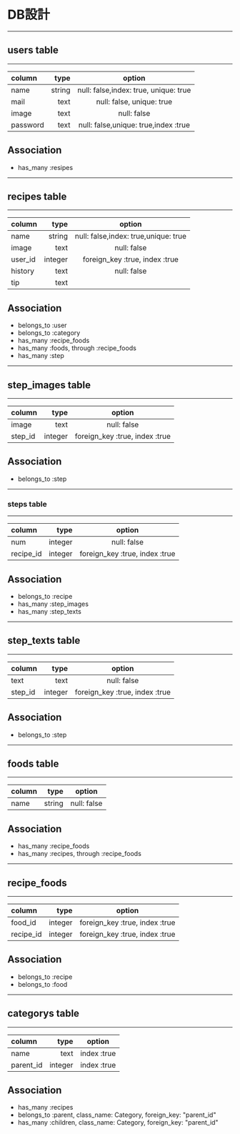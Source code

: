 # DB設計
***
## users table
***

| column | type | option |
|:-----------|------------:|:------------:|
| name       | string      | null: false,index: true, unique: true        |
| mail     | text      | null: false, unique: true        |
| image       | text        | null: false         |
| password    | text          | null: false,unique: true,index :true           |

## Association
- has_many :resipes
***
## recipes table
***

| column | type | option |
|:-----------|------------:|:------------:|
| name       | string      | null: false,index: true,unique: true         |
| image       | text        | null: false         |
| user_id   | integer     | foreign_key :true, index :true           |
| history      | text     |  null: false    |
| tip     | text     |    |

## Association
- belongs_to :user
- belongs_to :category
- has_many :recipe_foods
- has_many :foods, through :recipe_foods
- has_many :step
***
## step_images table
***

| column | type | option |
|:-----------|------------:|:------------:|
| image       | text        | null: false        |
| step_id   | integer     | foreign_key :true, index :true           |

## Association
- belongs_to :step
***
### steps table
***

| column | type | option |
|:-----------|------------:|:------------:|
| num      | integer     | null: false         |
| recipe_id   | integer     | foreign_key :true, index :true           |

## Association
- belongs_to :recipe
- has_many :step_images
- has_many :step_texts

***
## step_texts table
***

| column | type | option |
|:-----------|------------:|:------------:|
| text      | text     | null: false         |
| step_id   | integer     | foreign_key :true, index :true           |

## Association
- belongs_to :step

***
## foods table
***

| column | type | option |
|:-----------|------------:|:------------:|
| name     | string     | null: false     |

## Association
- has_many :recipe_foods
- has_many :recipes, through :recipe_foods

***
## recipe_foods
***

| column | type | option |
|:-----------|------------:|:------------:|
| food_id     | integer     | foreign_key :true, index :true   |
| recipe_id   | integer     | foreign_key :true, index :true           |

## Association
- belongs_to :recipe
- belongs_to :food

***
## categorys table
***

| column | type | option |
|:-----------|------------:|:------------:|
| name    | text    |  index :true   |
| parent_id   | integer     | index :true           |

## Association
- has_many :recipes
- belongs_to :parent, class_name: Category, foreign_key: "parent_id"
- has_many :children, class_name: Category, foreign_key: "parent_id"





